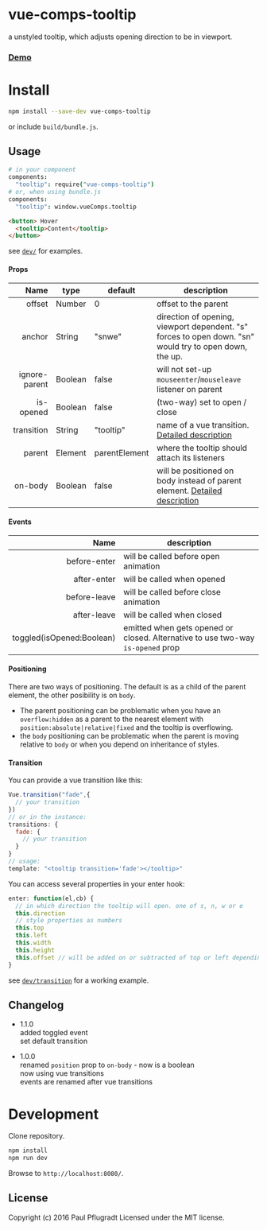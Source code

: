 # vue-comps-tooltip

a unstyled tooltip, which adjusts opening direction to be in viewport.

### [Demo](https://vue-comps.github.io/vue-comps-tooltip)

# Install

```sh
npm install --save-dev vue-comps-tooltip
```
or include `build/bundle.js`.

## Usage
```coffee
# in your component
components:
  "tooltip": require("vue-comps-tooltip")
# or, when using bundle.js
components:
  "tooltip": window.vueComps.tooltip
```
```html
<button> Hover
  <tooltip>Content</tooltip>
</button>
```
see [`dev/`](dev/) for examples.

#### Props
Name | type | default | description
---:| --- | ---| ---
offset | Number | 0 | offset to the parent
anchor | String | "snwe" | direction of opening, viewport dependent. "s" forces to open down. "sn" would try to open down, the up.
ignore-parent | Boolean | false | will not set-up `mouseenter`/`mouseleave` listener on parent
is-opened	| Boolean	| false | (two-way) set to open / close
transition | String | "tooltip" | name of a vue transition. [Detailed description](#transition)
parent | Element | parentElement | where the tooltip should attach its listeners
on-body | Boolean | false | will be positioned on body instead of parent element. [Detailed description](#positioning)

#### Events
Name |  description
---:| ---
before-enter | will be called before open animation
after-enter |  will be called when opened
before-leave |  will be called before close animation
after-leave |  will be called when closed
toggled(isOpened:Boolean) | emitted when gets opened or closed. Alternative to use two-way `is-opened` prop

#### Positioning
There are two ways of positioning. The default is as a child of the parent element, the other posibility is on `body`.
- The parent positioning can be problematic when you have an `overflow:hidden` as a parent to the nearest element with `position:absolute|relative|fixed` and the tooltip is overflowing.
- the `body` positioning can be problematic when the parent is moving relative to `body` or when you depend on inheritance of styles.

#### Transition

You can provide a vue transition like this:
```js
Vue.transition("fade",{
  // your transition
})
// or in the instance:
transitions: {
  fade: {
    // your transition
  }
}
// usage:
template: "<tooltip transition='fade'></tooltip>"
```

You can access several properties in your enter hook:
```js
enter: function(el,cb) {
  // in which direction the tooltip will open. one of s, n, w or e
  this.direction
  // style properties as numbers
  this.top
  this.left
  this.width
  this.height
  this.offset // will be added on or subtracted of top or left depending on direction
}
```

see [`dev/transition`](dev/transition.vue) for a working example.

## Changelog
- 1.1.0  
added toggled event  
set default transition  

- 1.0.0  
renamed `position` prop to `on-body` - now is a boolean  
now using vue transitions  
events are renamed after vue transitions  


# Development
Clone repository.
```sh
npm install
npm run dev
```
Browse to `http://localhost:8080/`.

## License
Copyright (c) 2016 Paul Pflugradt
Licensed under the MIT license.
